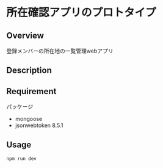 所在確認アプリのプロトタイプ
====

## Overview
登録メンバーの所在地の一覧管理webアプリ

## Description


## Requirement
パッケージ
- mongoose
- jsonwebtoken 8.5.1

## Usage
```bash
npm run dev
```

